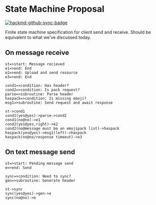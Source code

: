 # State Machine Proposal

[![hackmd-github-sync-badge](https://hackmd.io/i4zYwBxtRs203u-ykG_e-g/badge)](https://hackmd.io/i4zYwBxtRs203u-ykG_e-g)


Finite state machine specification for client send and receive. Should be equivalent to what we've discussed today.

## On message receive

```flow
st=>start: Message recieved
e1=>end: End
e2=>end: Upload and send resource
e3=>end: End

cond1=>condition: Has header?
cond2=>condition: Is pack request?
parse=>subroutine: Parse header
haspack=>condition: Is missing emoji?
msg1=>subroutine: Send request and await response

st->cond1
cond1(yes@yes)->parse->cond2
cond1(no@no)->e1
cond2(yes@yes,right)->e2
cond2(no@message must be an emojipack list)->haspack
haspack(yes@yes)->msg1(left)->haspack
haspack(no@no/response timeout)->e3

```

## On text message send

```flow
st=>start: Pending message send
e=>end: Send

sync=>condition: Need to sync?
gen=>subroutine: Generate header

st->sync
sync(yes@yes)->gen->e
sync(no@no)->e
```
